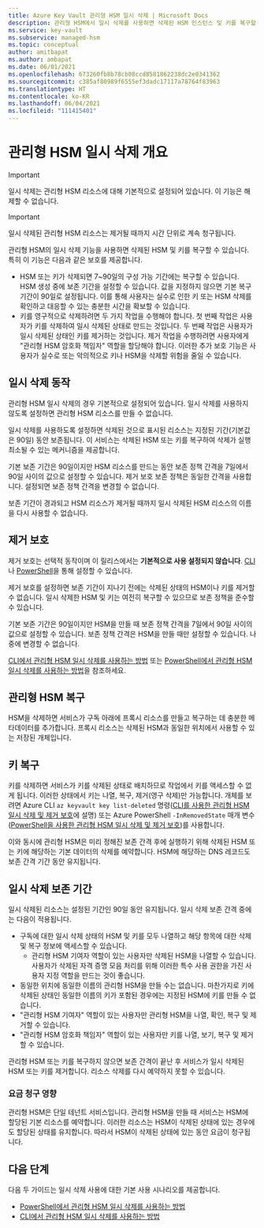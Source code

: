 ```yaml
---
title: Azure Key Vault 관리형 HSM 일시 삭제 | Microsoft Docs
description: 관리형 HSM에서 일시 삭제를 사용하면 삭제된 HSM 인스턴스 및 키를 복구할 수 있습니다.
ms.service: key-vault
ms.subservice: managed-hsm
ms.topic: conceptual
author: amitbapat
ms.author: ambapat
ms.date: 06/01/2021
ms.openlocfilehash: 673260fb8b78cb08ccd8581862238dc2e0341362
ms.sourcegitcommit: c385af80989f6555ef3dadc17117a78764f83963
ms.translationtype: HT
ms.contentlocale: ko-KR
ms.lasthandoff: 06/04/2021
ms.locfileid: "111415401"
---
```

# <a name="managed-hsm-soft-delete-overview"></a>관리형 HSM 일시 삭제 개요

> [!IMPORTANT]
> 일시 삭제는 관리형 HSM 리소스에 대해 기본적으로 설정되어 있습니다. 이 기능은 해제할 수 없습니다.

> [!IMPORTANT]
> 일시 삭제된 관리형 HSM 리소스는 제거될 때까지 시간 단위로 계속 청구됩니다.

관리형 HSM의 일시 삭제 기능을 사용하면 삭제된 HSM 및 키를 복구할 수 있습니다. 특히 이 기능은 다음과 같은 보호를 제공합니다.

- HSM 또는 키가 삭제되면 7~90일의 구성 가능 기간에는 복구할 수 있습니다. HSM 생성 중에 보존 기간을 설정할 수 있습니다. 값을 지정하지 않으면 기본 복구 기간이 90일로 설정됩니다. 이를 통해 사용자는 실수로 인한 키 또는 HSM 삭제를 확인하고 대응할 수 있는 충분한 시간을 확보할 수 있습니다.
- 키를 영구적으로 삭제하려면 두 가지 작업을 수행해야 합니다. 첫 번째 작업은 사용자가 키를 삭제하여 일시 삭제된 상태로 만드는 것입니다. 두 번째 작업은 사용자가 일시 삭제된 상태인 키를 제거하는 것입니다. 제거 작업을 수행하려면 사용자에게 "관리형 HSM 암호화 책임자" 역할을 할당해야 합니다. 이러한 추가 보호 기능은 사용자가 실수로 또는 악의적으로 키나 HSM을 삭제할 위험을 줄일 수 있습니다.


## <a name="soft-delete-behavior"></a>일시 삭제 동작

관리형 HSM 일시 삭제의 경우 기본적으로 설정되어 있습니다. 일시 삭제를 사용하지 않도록 설정하면 관리형 HSM 리소스를 만들 수 없습니다.

일시 삭제를 사용하도록 설정하면 삭제된 것으로 표시된 리소스는 지정된 기간(기본값은 90일) 동안 보존됩니다. 이 서비스는 삭제된 HSM 또는 키를 복구하여 삭제가 실행 최소될 수 있는 메커니즘을 제공합니다.

기본 보존 기간은 90일이지만 HSM 리소스를 만드는 동안 보존 정책 간격을 7일에서 90일 사이의 값으로 설정할 수 있습니다. 제거 보호 보존 정책은 동일한 간격을 사용합니다. 설정되면 보존 정책 간격을 변경할 수 없습니다.

보존 기간이 경과되고 HSM 리소스가 제거될 때까지 일시 삭제된 HSM 리소스의 이름을 다시 사용할 수 없습니다.

## <a name="purge-protection"></a>제거 보호

제거 보호는 선택적 동작이며 이 릴리스에서는 **기본적으로 사용 설정되지 않습니다**. [CLI](./recovery.md?tabs=azure-cli)나 [PowerShell](./recovery.md?tabs=azure-powershell)을 통해 설정할 수 있습니다.

제거 보호를 설정하면 보존 기간이 지나기 전에는 삭제된 상태의 HSM이나 키를 제거할 수 없습니다. 일시 삭제한 HSM 및 키는 여전히 복구할 수 있으므로 보존 정책을 준수할 수 있습니다.

기본 보존 기간은 90일이지만 HSM을 만들 때 보존 정책 간격을 7일에서 90일 사이의 값으로 설정할 수 있습니다. 보존 정책 간격은 HSM을 만들 때만 설정할 수 있습니다. 나중에 변경할 수 없습니다.

[CLI에서 관리형 HSM 일시 삭제를 사용하는 방법](./recovery.md?tabs=azure-cli#managed-hsm-cli) 또는 [PowerShell에서 관리형 HSM 일시 삭제를 사용하는 방법](./recovery.md?tabs=azure-powershell#managed-hsm-powershell)을 참조하세요.

## <a name="managed-hsm-recovery"></a>관리형 HSM 복구

HSM을 삭제하면 서비스가 구독 아래에 프록시 리소스를 만들고 복구하는 데 충분한 메타데이터를 추가합니다. 프록시 리소스는 삭제된 HSM과 동일한 위치에서 사용할 수 있는 저장된 개체입니다. 

## <a name="key-recovery"></a>키 복구

키를 삭제하면 서비스가 키를 삭제된 상태로 배치하므로 작업에서 키를 액세스할 수 없게 됩니다. 이러한 상태에서 키는 나열, 복구, 제거(영구 삭제)만 가능합니다. 개체를 보려면 Azure CLI `az keyvault key list-deleted` 명령([CLI를 사용한 관리형 HSM 일시 삭제 및 제거 보호](./recovery.md?tabs=azure-cli#keys-cli)에 설명) 또는 Azure PowerShell `-InRemovedState` 매개 변수([PowerShell을 사용한 관리형 HSM 일시 삭제 및 제거 보호](./recovery.md?tabs=azure-powershell#keys-powershell))를 사용합니다.  

이와 동시에 관리형 HSM은 미리 정해진 보존 간격 후에 실행하기 위해 삭제된 HSM 또는 키에 해당하는 기본 데이터의 삭제를 예약합니다. HSM에 해당하는 DNS 레코드도 보존 간격 기간 동안 유지됩니다.

## <a name="soft-delete-retention-period"></a>일시 삭제 보존 기간

일시 삭제된 리소스는 설정된 기간인 90일 동안 유지됩니다. 일시 삭제 보존 간격 중에는 다음이 적용됩니다.

- 구독에 대한 일시 삭제 상태의 HSM 및 키를 모두 나열하고 해당 항목에 대한 삭제 및 복구 정보에 액세스할 수 있습니다.
  - 관리형 HSM 기여자 역할이 있는 사용자만 삭제된 HSM을 나열할 수 있습니다. 사용자가 삭제된 자격 증명 모음 처리를 위해 이러한 특수 사용 권한을 가진 사용자 지정 역할을 만드는 것이 좋습니다.
- 동일한 위치에 동일한 이름의 관리형 HSM을 만들 수는 없습니다. 마찬가지로 키에 삭제된 상태인 동일한 이름의 키가 포함된 경우에는 지정된 HSM에 키를 만들 수 없습니다.
- "관리형 HSM 기여자" 역할이 있는 사용자만 관리형 HSM을 나열, 확인, 복구 및 제거할 수 있습니다.
- "관리형 HSM 암호화 책임자" 역할이 있는 사용자만 키를 나열, 보기, 복구 및 제거할 수 있습니다.
  
관리형 HSM 또는 키를 복구하지 않으면 보존 간격이 끝난 후 서비스가 일시 삭제된 HSM 또는 키를 제거합니다. 리소스 삭제를 다시 예약하지 못할 수 있습니다.

### <a name="billing-implications"></a>요금 청구 영향

관리형 HSM은 단일 테넌트 서비스입니다. 관리형 HSM을 만들 때 서비스는 HSM에 할당된 기본 리소스를 예약합니다. 이러한 리소스는 HSM이 삭제된 상태에 있는 경우에도 할당된 상태를 유지합니다. 따라서 HSM이 삭제된 상태에 있는 동안 요금이 청구됩니다.

## <a name="next-steps"></a>다음 단계

다음 두 가이드는 일시 삭제 사용에 대한 기본 사용 시나리오를 제공합니다.

- [PowerShell에서 관리형 HSM 일시 삭제를 사용하는 방법](./recovery.md?tabs=azure-powershell) 
- [CLI에서 관리형 HSM 일시 삭제를 사용하는 방법](./recovery.md?tabs=azure-cli)
